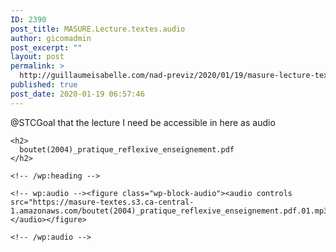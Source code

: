 ```yaml
---
ID: 2390
post_title: MASURE.Lecture.textes.audio
author: gicomadmin
post_excerpt: ""
layout: post
permalink: >
  http://guillaumeisabelle.com/nad-previz/2020/01/19/masure-lecture-textes-audio/
published: true
post_date: 2020-01-19 06:57:46
---
```

<!-- wp:paragraph -->

@STCGoal that the lecture I need be accessible in here as audio

<!-- /wp:paragraph -->

<!-- wp:more -->

<!--more-->

<!-- /wp:more -->

<!-- wp:group -->

<div class="wp-block-group">
  <div class="wp-block-group__inner-container">
    <!-- wp:heading -->
    
    <h2>
      boutet(2004)_pratique_reflexive_enseignement.pdf
    </h2>
    
    <!-- /wp:heading -->
    
    <!-- wp:audio --><figure class="wp-block-audio"><audio controls src="https://masure-textes.s3.ca-central-1.amazonaws.com/boutet(2004)_pratique_reflexive_enseignement.pdf.01.mp3"></audio></figure> 
    
    <!-- /wp:audio -->
  </div>
</div>

<!-- /wp:group -->